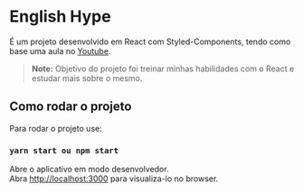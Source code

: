 # English Hype

É um projeto desenvolvido em React com Styled-Components, tendo como base uma aula no [Youtube](https://www.youtube.com/watch?v=iP_HqoCuRI0&t=1002s).

> **Note:** Objetivo do projeto foi treinar minhas habilidades com o React e estudar mais sobre o mesmo.

## Como rodar o projeto

Para rodar o projeto use:

### `yarn start ou npm start`

Abre o aplicativo em modo desenvolvedor.\
Abra [http://localhost:3000](http://localhost:3000) para visualiza-lo no browser.




